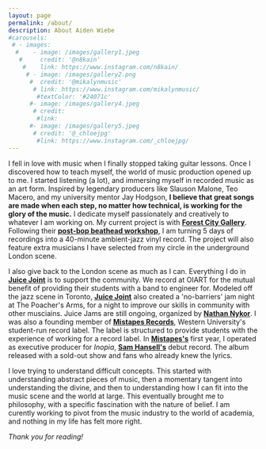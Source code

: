 ```yaml
---
layout: page
permalink: /about/
description: About Aiden Wiebe
#carousels:
 # - images:
  #    - image: /images/gallery1.jpeg
   #     credit: '@n8kain'
    #    link: https://www.instagram.com/n8kain/
     # - image: /images/gallery2.png
      #  credit: '@mikalynmusic'
       # link: https://www.instagram.com/mikalynmusic/
        #textColor: '#24071c'
      #- image: /images/gallery4.jpeg
       # credit: 
        #link: 
      #- image: /images/gallery5.jpeg
       # credit: '@_chloejpg'
        #link: https://www.instagram.com/_chloejpg/
---
```

I fell in love with music when I finally stopped taking guitar lessons.  Once I discovered how to teach myself, the world of music production opened up to me.  I started listening (a lot), and immersing myself in recorded music as an art form.  Inspired by legendary producers like Slauson Malone, Teo Macero, and my university mentor Jay Hodgson, **I believe that great songs are made when each step, no matter how technical, is working for the glory of the music.**  I dedicate myself passionately and creatively to whatever I am working on.  My current project is with **[Forest City Gallery](https://www.forestcitygallery.com/)**. Following their **[post-bop beathead workshop](https://www.forestcitygallery.com/post/fcg-s-postbop-beathead-jazz-workshop-sponsored-by-lbmx)**, I am turning 5 days of recordings into a 40-minute ambient-jazz vinyl record.  The project will also feature extra musicians I have selected from my circle in the underground London scene.  

I also give back to the London scene as much as I can.  Everything I do in **[Juice Joint](https://www.instagram.com/juicejointband/)** is to support the community.  We record at OIART for the mutual benefit of providing their students with a band to engineer for.  Modeled off the jazz scene in Toronto, **[Juice Joint](https://www.instagram.com/juicejointband/)** also created a 'no-barriers' jam night at The Poacher's Arms, for a night to improve our skills in community with other musciains.  Juice Jams are still ongoing, organized by **[Nathan Nykor](https://www.instagram.com/nathanjuicebox/)**.  I was also a founding member of **[Mistapes Records](https://www.instagram.com/mistapesrecords/)**, Western University's student-run record label.  The label is structured to provide students with the experience of working for a record label.  In **[Mistapes's](https://www.instagram.com/mistapesrecords/)** first year, I operated as executive producer for *Inopia*, **[Sam Hansell's](https://www.instagram.com/ham_sansell/)** debut record.  The album released with a sold-out show and fans who already knew the lyrics.  

I love trying to understand difficult concepts.  This started with understanding abstract pieces of music, then a momentary tangent into understanding the divine, and then to understanding how I can fit into the music scene and the world at large.  This eventually brought me to philosophy, with a specific fascination with the nature of belief.  I am curently working to pivot from the music industry to the world of academia, and nothing in my life has felt more right.  

*Thank you for reading!*
